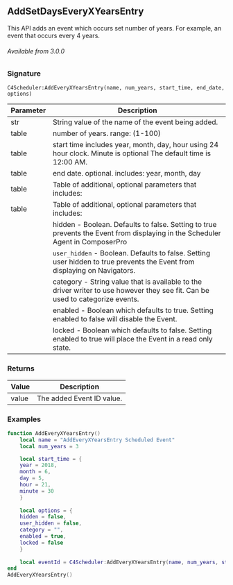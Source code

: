 ## AddSetDaysEveryXYearsEntry

This API adds an event which occurs set number of years. For example, an event that occurs every 4 years.

###### Available from 3.0.0


### Signature

`C4Scheduler:AddEveryXYearsEntry(name, num_years, start_time, end_date, options)`


| Parameter | Description |
| --- | --- |
| str | String value of the name of the event being added. |
| table | number of years. range: (1-100) |
| table | start time includes year, month, day, hour using 24 hour clock. Minute is optional  The default time is 12:00 AM. | 
| table | end date. optional. includes: year, month, day |
| table | Table of additional, optional parameters that includes: 
| table | Table of additional, optional parameters that includes: |
| | hidden - Boolean. Defaults to false. Setting to true prevents the Event from displaying in the Scheduler Agent in ComposerPro |
| | `user_hidden` - Boolean. Defaults to false. Setting user hidden to true prevents the Event from displaying on Navigators. |
| | category - String value that is available to the driver writer to use however they see fit. Can be used to categorize events. |
| | enabled - Boolean which defaults to true. Setting enabled to false will disable the Event. |
| | locked - Boolean which defaults to false. Setting enabled to true will place the Event in a read only state. |


### Returns

| Value | Description |
| --- | --- |
| value | The added Event ID value. |


### Examples

```lua
function AddEveryXYearsEntry()
	local name = "AddEveryXYearsEntry Scheduled Event"
	local num_years = 3

	local start_time = {
	year = 2018,
	month = 6,
	day = 5,
	hour = 21,
	minute = 30
	}
	
	local options = {
	hidden = false,
	user_hidden = false,
	category = "",
	enabled = true,
	locked = false
	}
	
	local eventId = C4Scheduler:AddEveryXYearsEntry(name, num_years, start_time)
end
AddEveryXYearsEntry()
```
